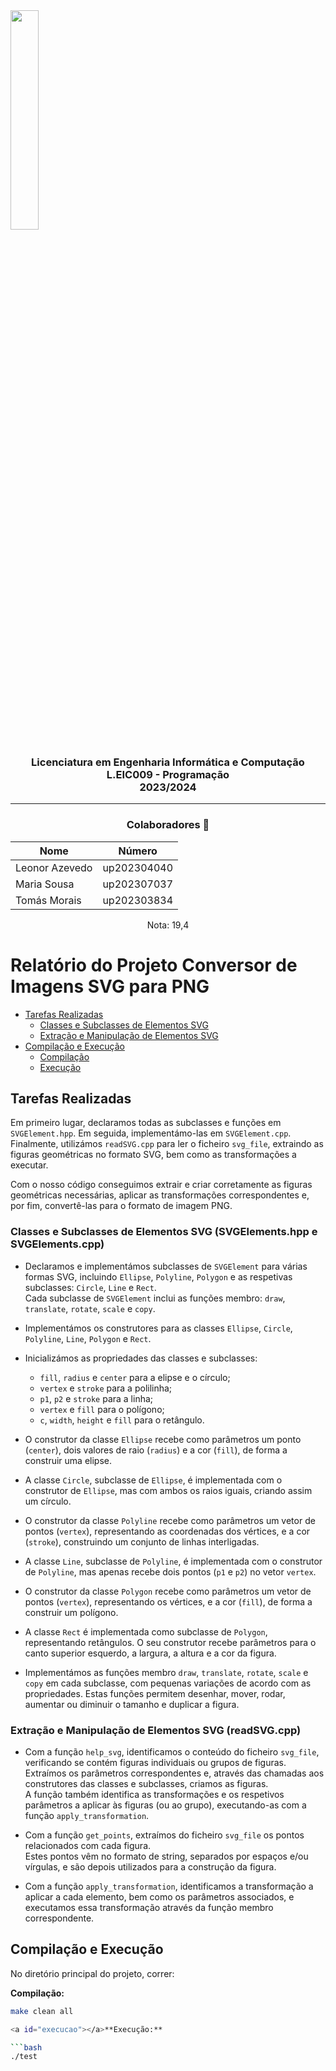 <img src='https://sigarra.up.pt/feup/pt/imagens/LogotipoSI' width="30%"/>

<h3 align="center">Licenciatura em Engenharia Informática e Computação<br>L.EIC009 - Programação<br> 2023/2024 </h3>

---
<h3 align="center"> Colaboradores &#129309 </h3>

<div align="center">

| Nome           | Número      |
|----------------|-------------|
| Leonor Azevedo | up202304040 |
| Maria Sousa    | up202307037 |
| Tomás Morais   | up202303834 |

Nota: 19,4

</div>

# Relatório do Projeto Conversor de Imagens SVG para PNG

* [Tarefas Realizadas](#tarefas-realizadas) 
  * [Classes e Subclasses de Elementos SVG](#classes-e-subclasses-svg)
  * [Extração e Manipulação de Elementos SVG](#extracao-e-manipulacao-de-elementos-svg)
* [Compilação e Execução](#compilacao-e-execucao)
  * [Compilação](#compilacao)
  * [Execução](#execucao)


## Tarefas Realizadas

Em primeiro lugar, declaramos todas as subclasses e funções em `SVGElement.hpp`. Em seguida, implementámo-las em `SVGElement.cpp`. Finalmente, utilizámos `readSVG.cpp` para ler o ficheiro `svg_file`, extraindo as figuras geométricas no formato SVG, bem como as transformações a executar.  

Com o nosso código conseguimos extrair e criar corretamente as figuras geométricas necessárias, aplicar as transformações correspondentes e, por fim, convertê-las para o formato de imagem PNG.

### <a id="classes-e-subclasses-svg"></a>Classes e Subclasses de Elementos SVG (SVGElements.hpp e SVGElements.cpp)

- Declaramos e implementámos subclasses de `SVGElement` para várias formas SVG, incluindo `Ellipse`, `Polyline`, `Polygon` e as respetivas subclasses: `Circle`, `Line` e `Rect`.  
  Cada subclasse de `SVGElement` inclui as funções membro: `draw`, `translate`, `rotate`, `scale` e `copy`.

- Implementámos os construtores para as classes `Ellipse`, `Circle`, `Polyline`, `Line`, `Polygon` e `Rect`.

- Inicializámos as propriedades das classes e subclasses:
  - `fill`, `radius` e `center` para a elipse e o círculo;
  - `vertex` e `stroke` para a polilinha;
  - `p1`, `p2` e `stroke` para a linha;
  - `vertex` e `fill` para o polígono;
  - `c`, `width`, `height` e `fill` para o retângulo.

- O construtor da classe `Ellipse` recebe como parâmetros um ponto (`center`), dois valores de raio (`radius`) e a cor (`fill`), de forma a construir uma elipse.

- A classe `Circle`, subclasse de `Ellipse`, é implementada com o construtor de `Ellipse`, mas com ambos os raios iguais, criando assim um círculo.

- O construtor da classe `Polyline` recebe como parâmetros um vetor de pontos (`vertex`), representando as coordenadas dos vértices, e a cor (`stroke`), construindo um conjunto de linhas interligadas.

- A classe `Line`, subclasse de `Polyline`, é implementada com o construtor de `Polyline`, mas apenas recebe dois pontos (`p1` e `p2`) no vetor `vertex`.

- O construtor da classe `Polygon` recebe como parâmetros um vetor de pontos (`vertex`), representando os vértices, e a cor (`fill`), de forma a construir um polígono.

- A classe `Rect` é implementada como subclasse de `Polygon`, representando retângulos. O seu construtor recebe parâmetros para o canto superior esquerdo, a largura, a altura e a cor da figura.

- Implementámos as funções membro `draw`, `translate`, `rotate`, `scale` e `copy` em cada subclasse, com pequenas variações de acordo com as propriedades. Estas funções permitem desenhar, mover, rodar, aumentar ou diminuir o tamanho e duplicar a figura.

### <a id="extracao-e-manipulacao-de-elementos-svg"></a>Extração e Manipulação de Elementos SVG (readSVG.cpp)

- Com a função `help_svg`, identificamos o conteúdo do ficheiro `svg_file`, verificando se contém figuras individuais ou grupos de figuras.  
  Extraímos os parâmetros correspondentes e, através das chamadas aos construtores das classes e subclasses, criamos as figuras.  
  A função também identifica as transformações e os respetivos parâmetros a aplicar às figuras (ou ao grupo), executando-as com a função `apply_transformation`.

- Com a função `get_points`, extraímos do ficheiro `svg_file` os pontos relacionados com cada figura.  
  Estes pontos vêm no formato de string, separados por espaços e/ou vírgulas, e são depois utilizados para a construção da figura.

- Com a função `apply_transformation`, identificamos a transformação a aplicar a cada elemento, bem como os parâmetros associados, e executamos essa transformação através da função membro correspondente.

## <a id="compilacao-e-execucao"></a>Compilação e Execução

No diretório principal do projeto, correr:

<a id="compilacao"></a>**Compilação:**

```bash
make clean all

<a id="execucao"></a>**Execução:**

```bash
./test
